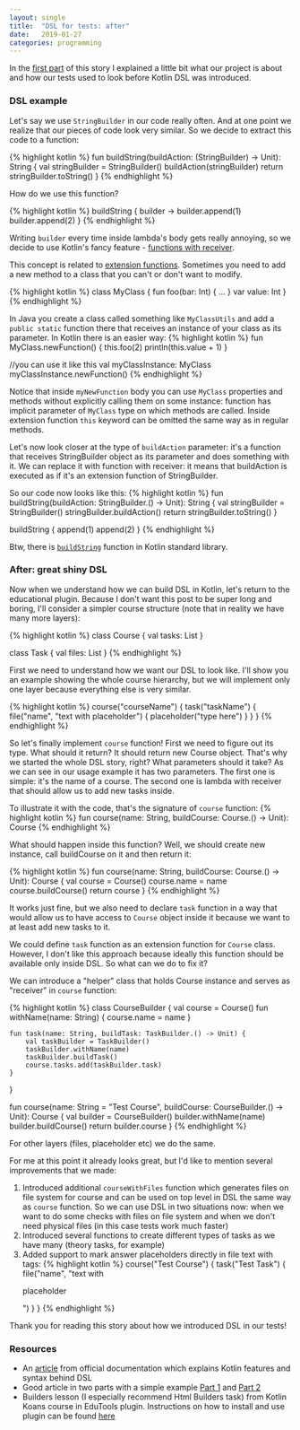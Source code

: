 ```yaml
---
layout: single
title:  "DSL for tests: after"
date:   2019-01-27
categories: programming
---
```

In the [first part](https://medvector.github.io/programming/dsl-before/) of this story I explained a little bit what our
project is about and how our tests used to look before Kotlin DSL was introduced.

### DSL example
Let's say we use <code>StringBuilder</code> in our code really often. And at one point we realize that our pieces of code
look very similar. So we decide to extract this code to a function:

{% highlight kotlin %}
fun buildString(buildAction: (StringBuilder) -> Unit): String {
  val stringBuilder = StringBuilder()
  buildAction(stringBuilder)
  return stringBuilder.toString()
}
{% endhighlight %}

How do we use this function? 

{% highlight kotlin %}
buildString {  builder ->
  builder.append(1)
  builder.append(2)
}
{% endhighlight %}

Writing <code>builder</code> every time inside lambda's body gets really annoying, so we decide to use Kotlin's fancy feature - 
[functions with receiver](https://kotlinlang.org/docs/reference/lambdas.html#function-literals-with-receiver).


This concept is related to [extension functions](https://kotlinlang.org/docs/reference/extensions.html#extensions).
Sometimes you need to add a new method to a class that you can't or don't want to modify. 

{% highlight kotlin %}
  class MyClass {
    fun foo(bar: Int) { ... }
    var value: Int
  }
{% endhighlight %}

In Java you create a class called something like <code>MyClassUtils</code> and add a <code>public static</code> function there that receives
an instance of your class as its parameter. In Kotlin there is an easier way:
{% highlight kotlin %}
  fun MyClass.newFunction() {
   this.foo(2)
   println(this.value + 1) 
  }
  
  //you can use it like this
  val myClassInstance: MyClass
  myClassInstance.newFunction()
{% endhighlight %}

Notice that inside <code>myNewFunction</code> body you can use <code>MyClass</code> properties and methods 
without explicitly calling them on some instance: function has implicit parameter of <code>MyClass</code> type on which
methods are called. Inside extension function <code>this</code> keyword can be omitted the same way as in regular methods.

Let's now look closer at the type of <code>buildAction</code> parameter: it's a function that receives StringBuilder
object as its parameter and does something with it. We can replace it with function with receiver: it means that buildAction
is executed as if it's an extension function of StringBuilder.

So our code now looks like this:
{% highlight kotlin %}
fun buildString(buildAction: StringBuilder.() -> Unit): String {
  val stringBuilder = StringBuilder()
  stringBuilder.buildAction()
  return stringBuilder.toString()
}
  
buildString {
  append(1)
  append(2)
}
{% endhighlight %}

Btw, there is [<code>buildString</code>](https://kotlinlang.org/api/latest/jvm/stdlib/kotlin.text/build-string.html) function
in Kotlin standard library.

### After: great shiny DSL
Now when we understand how we can build DSL in Kotlin, let's return to the educational plugin. 
Because I don't want this post to be super long and boring, I'll consider a simpler course structure (note that in reality we have many more layers):

{% highlight kotlin %}
class Course {
  val tasks: List<Task>
}
  
class Task {
  val files: List<EduFile>
}
{% endhighlight %} 

First we need to understand how we want our DSL to look like. I'll show you an example showing the whole course hierarchy, but
we will implement only one layer because everything else is very similar. 

{% highlight kotlin %}
course("courseName") {
  task("taskName") {
    file("name", "text with placeholder") {
      placeholder("type here")
    }
  }
}
{% endhighlight %}


So let's finally implement <code>course</code> function! First we need to figure out its type. What should it return?
It should return new Course object. That's why we started the whole DSL story, right? What parameters should it take?
As we can see in our usage example it has two parameters. The first one is simple: it's the name of a course. The second one
is lambda with receiver that should allow us to add new tasks inside.

To illustrate it with the code, that's the signature of <code>course</code> function:
{% highlight kotlin %}
fun course(name: String, buildCourse: Course.() -> Unit): Course
{% endhighlight %}

What should happen inside this function? Well, we should create new instance, call buildCourse on it and then return it:

{% highlight kotlin %}
fun course(name: String, buildCourse: Course.() -> Unit): Course {
    val course = Course()
    course.name = name
    course.buildCourse()
    return course
}
{% endhighlight %}

It works just fine, but we also need to declare <code>task</code> function in a way that would allow us to have access to
<code>Course</code> object inside it because we want to at least add new tasks to it.

We could define <code>task</code> function as an extension function for <code>Course</code> class. However, I don't like this approach because
ideally this function should be available only inside DSL. So what can we do to fix it?

We can introduce a "helper" class that holds Course instance and serves as "receiver" in <code>course</code> function:
 
{% highlight kotlin %}
class CourseBuilder  {
    val course = Course()
    fun withName(name: String) {
        course.name = name
    }

    fun task(name: String, buildTask: TaskBuilder.() -> Unit) {
        val taskBuilder = TaskBuilder()
        taskBuilder.withName(name)
        taskBuilder.buildTask()
        course.tasks.add(taskBuilder.task)
    }
}

fun course(name: String = "Test Course", buildCourse: CourseBuilder.() -> Unit): Course {
  val builder = CourseBuilder()
  builder.withName(name)
  builder.buildCourse()
  return builder.course
}
{% endhighlight %}

For other layers (files, placeholder etc) we do the same.

For me at this point it already looks great, but I'd like to mention several improvements that we made:

1. Introduced additional <code>courseWithFiles</code> function which generates files on file system for course and can be used
on top level in DSL the same way as <code>course</code> function.
So we can use DSL in two situations now: when we want to do some checks with files on file system and when we don't need physical
files (in this case tests work much faster)
2. Introduced several functions to create different types of tasks as we have many (theory tasks, for example) 
3. Added support to mark answer placeholders directly in file text with tags:
{% highlight kotlin %}
course("Test Course") {
  task("Test Task") {
    file("name", "text with <p>placeholder</p>")
  }
}
{% endhighlight %}

Thank you for reading this story about how we introduced DSL in our tests!

### Resources
- An [article](https://kotlinlang.org/docs/reference/type-safe-builders.html) from official documentation which explains Kotlin features and syntax
behind DSL
- Good article in two parts with a simple example [Part 1](https://proandroiddev.com/writing-dsls-in-kotlin-part-1-7f5d2193f277)
and [Part 2](https://proandroiddev.com/writing-dsls-in-kotlin-part-2-cd9dcd0c4715)
- Builders lesson (I especially recommend Html Builders task) from
Kotlin Koans course in EduTools plugin. Instructions on how to install and use plugin can be 
found [here](https://kotlinlang.org/docs/tutorials/edu-tools-learner.html)